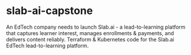 # slab-ai-capstone
An EdTech company needs to launch Slab.ai - a lead-to-learning platform that captures learner interest, manages enrollments &amp; payments, and delivers content reliably. Terraform &amp; Kubernetes code for the Slab.ai EdTech lead-to-learning platform.
